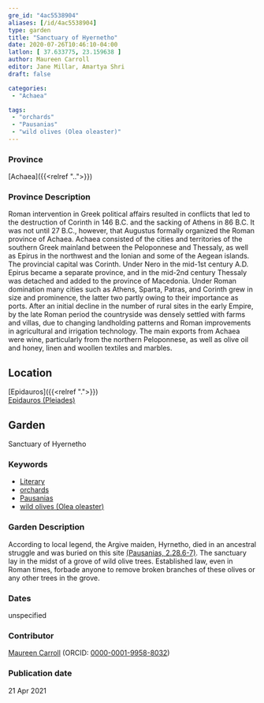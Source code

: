```yaml
---
gre_id: "4ac5538904"
aliases: [/id/4ac5538904]
type: garden
title: "Sanctuary of Hyernetho"
date: 2020-07-26T10:46:10-04:00
latlon: [ 37.633775, 23.159638 ]
author: Maureen Carroll
editor: Jane Millar, Amartya Shri
draft: false

categories:
 - "Achaea"

tags:
 - "orchards"
 - "Pausanias"
 - "wild olives (Olea oleaster)"
---
```


### Province

[Achaea]({{<relref "..">}})

### Province Description

Roman intervention in Greek political affairs resulted in conflicts that led to the destruction of Corinth in 146 B.C. and the sacking of Athens in 86 B.C. It was not until 27 B.C., however, that Augustus formally organized the Roman province of Achaea. Achaea consisted of the cities and territories of the southern Greek mainland between the Peloponnese and Thessaly, as well as Epirus in the northwest and the Ionian and some of the Aegean islands.
The provincial capital was Corinth. Under Nero in the mid-1st century A.D. Epirus became a separate province, and in the mid-2nd century Thessaly was detached and added to the province of Macedonia. Under Roman domination many cities such as Athens, Sparta, Patras, and Corinth grew in size and prominence, the latter two partly owing to their importance as ports.  After an initial decline in the number of rural sites in the early Empire, by the late Roman period the countryside was densely settled with farms and villas, due to changing landholding patterns and Roman improvements in agricultural and irrigation technology. The main exports from Achaea were wine, particularly from the northern Peloponnese, as well as olive oil and honey, linen and woollen textiles and marbles.

## Location

[Epidauros]({{<relref ".">}}) \
[Epidauros (Pleiades)](https://pleiades.stoa.org/places/570228)

<!--### Location Description

## Sublocation

### Sublocation Description-->

## Garden

Sanctuary of Hyernetho

### Keywords

- [Literary](#)
- [orchards](http://vocab.getty.edu/page/aat/300008890)
- [Pausanias](https://catalog.perseus.org/catalog/urn:cite:perseus:author.1054)
- [wild olives (Olea oleaster)](http://powo.science.kew.org/taxon/610760-1)

### Garden Description

According to local legend, the Argive maiden, Hyrnetho, died in an ancestral struggle and was buried on this site [(Pausanias, 2.28.6-7)](http://data.perseus.org/citations/urn:cts:greekLit:tlg0525.tlg001.perseus-eng1:2.28).  The sanctuary lay in the midst of a grove of wild olive trees.  Established law, even in Roman times, forbade anyone to remove broken branches of these olives or any other trees in the grove.

<!--### Maps

### Plans

### Images

-->

### Dates
unspecified

<!-- ### Bibliography

#### Periodo ID

#### Pleiades ID -->

<!-- N.B. This should be as specific as it can be, i.e., to the garden, sublocation, location, or province. -->

<!-- [PLEIADES_ID](https://pleiades.stoa.org/places/PLEIADES_ID) -->

<!--#### TGN ID-->
<!-- N.B. This should be as specific as it can be, i.e., to the garden, sublocation, location, or province. -->

<!-- [TGN_ID](http://vocab.getty.edu/page/tgn/TGN_ID) -->

### Contributor

[Maureen Carroll](link) (ORCID: [0000-0001-9958-8032](https://orcid.org/0000-0001-9958-8032))

### Publication date


21 Apr 2021

<!--### Related articles-->

<!-- Links to other related articles. Leave blank for now -->
